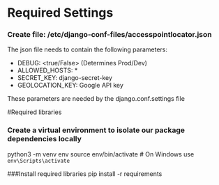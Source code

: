 # Required Settings 
### Create file: /etc/django-conf-files/accesspointlocator.json

The json file needs to contain the following parameters:
- DEBUG: <true/False> (Determines Prod/Dev)
- ALLOWED_HOSTS: *
- SECRET_KEY: django-secret-key
- GEOLOCATION_KEY: Google API key

These parameters are needed by the django.conf.settings file

#Required libraries
### Create a virtual environment to isolate our package dependencies locally
python3 -m venv env
source env/bin/activate  # On Windows use `env\Scripts\activate`

###Install required libraries
pip install -r requirements

